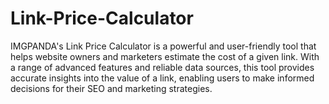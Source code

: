 # Link-Price-Calculator
IMGPANDA's Link Price Calculator is a powerful and user-friendly tool that helps website owners and marketers estimate the cost of a given link. With a range of advanced features and reliable data sources, this tool provides accurate insights into the value of a link, enabling users to make informed decisions for their SEO and marketing strategies.
